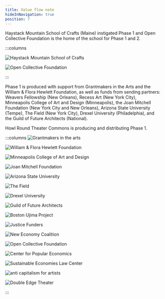 ```yaml
---
title: Value flow note
hideInNavigation: true
position: 7
---
```


Haystack Mountain School of Crafts (Maine) instigated Phase 1 and Open Collective Foundation is the home of the school for Phase 1 and 2.

:::columns

![Haystack Mountain School of Crafts](/assets/uploads/haystack.png)

![Open Collective Foundation](/assets/uploads/ocf.jpeg)

:::

Phase 1 is produced with support from Grantmakers in the Arts and the William & Flora Hewlett Foundation, as well as funds from sending partners: Weavers Fellowship (New Orleans), Recess Art (New York City), Minneapolis College of Art and Design (Minneapolis), the Joan Mitchell Foundation (New York City and New Orleans), Arizona State University (Tempe), The Field (New York City), Drexel University (Philadelphia), and the Guild of Future Architects (National).

Howl Round Theater Commons is producing and distributing Phase 1.

:::columns
![Grantmakers in the arts](/assets/uploads/gia-logo.svg)

![William & Flora Hewlett Foundation](/assets/uploads/hewlett_dark.svg)

![Minneapolis College of Art and Design](/assets/uploads/minneapolis-college-art-design-700logo-2015.jpeg)

![Joan Mitchell Foundation](/assets/uploads/joan-mitchell-foundation.png)

![Arizona State University](/assets/uploads/asu_logo_1.png)

![The Field](/assets/uploads/the-field.svg)

![Drexel University](/assets/uploads/drexel-university.png)

![Guild of Future Architects](/assets/uploads/logo-gofa-1.svg)

![Boston Ujima Project](/assets/uploads/boston-ujima-project.png)

![Justice Funders](/assets/uploads/justice-funders.svg)

![New Economy Coalition](/assets/uploads/new_economy_coalition_logo.png)

![Open Collective Foundation](/assets/uploads/ocf.jpeg)

![Center for Popular Economics](/assets/uploads/popular-economics.png)

![Sustainable Economies Law Center](/assets/uploads/selc-logo.png)

![anti capitalism for artists](/assets/uploads/a4a_logo_final.png)

![Double Edge Theater](/assets/uploads/author-logo-round-e1596930290889.png)

:::
